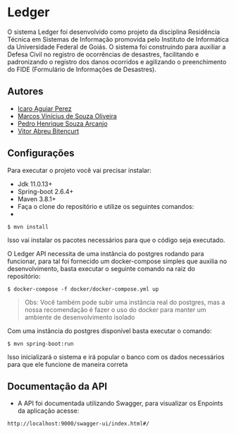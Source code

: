 
# Ledger

O sistema Ledger foi desenvolvido como projeto da disciplina Residência Técnica em Sistemas de Informação promovida pelo Instituto de Informática da Universidade Federal de Goiás.
O sistema foi construindo para auxiliar a Defesa Civil no registro de ocorrências de desastres, facilitando e padronizando o registro dos danos ocorridos e agilizando o preenchimento do FIDE (Formulário de Informações de Desastres).

## Autores

- [Icaro Aguiar Perez](https://www.github.com/icaro1508)
- [Marcos Vinícius de Souza Oliveira](https://www.github.com/MarcosVSO)
- [Pedro Henrique Souza Arcanjo](https://www.github.com/pedrohsa1)
- [Vitor Abreu Bitencurt](https://github.com/vitorbiten)


## Configurações

Para executar o projeto você vai precisar instalar: 

- Jdk 11.0.13+
- Spring-boot 2.6.4+
- Maven 3.8.1+
- 
  Faça o clone do repositório e utilize os seguintes comandos:
- 
```shell
$ mvn install
```

Isso vai instalar os pacotes necessários para que o código seja executado.

O Ledger API necessita de uma instância do postgres rodando para funcionar, para tal foi fornecido
um docker-compose simples que auxilia no desenvolvimento, basta executar o seguinte comando na raiz
do repositório:

```shell
$ docker-compose -f docker/docker-compose.yml up
```

>Obs: Você também pode subir uma instância real do postgres, mas a nossa recomendação é fazer o uso
> do docker para manter um ambiente de desenvolvimento isolado

Com uma instância do postgres disponível basta executar o comando:

```shell
$ mvn spring-boot:run
```
Isso inicializará o sistema e irá popular o banco com os dados necessários para que ele funcione de maneira correta

## Documentação da API
- A API foi documentada utilizando Swagger, para visualizar os Enpoints da aplicação acesse:

```bash
http://localhost:9000/swagger-ui/index.html#/
```
